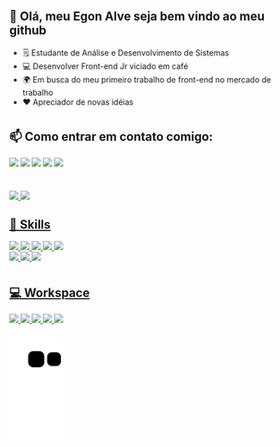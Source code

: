 ## 🤚 Olá, meu Egon Alve seja bem vindo ao meu github 

* 🗒️ Estudante de Análise e Desenvolvimento de Sistemas 
* 💻 Desenvolver Front-end Jr viciado em café
* 🌍 Em busca do meu primeiro trabalho de front-end no mercado de trabalho
* ❤️ Apreciador de novas idéias 
#

## 📫 Como entrar em contato comigo:
  <div>
  <a href="https://www.linkedin.com/in/egonalves/" target="_blank"><img src="https://img.shields.io/badge/-LinkedIn-%230077B5?style=for-the-badge&logo=linkedin&logoColor=white" target="_blank"></a> 
  <a href="https://www.instagram.com/egonalves/" target="_blank"><img src="https://img.shields.io/badge/-Instagram-%23E4405F?style=for-the-badge&logo=instagram&logoColor=white" target="_blank"></a>
  <a href="https://discord.gg/J58pxGW" target="_blank"><img src="https://img.shields.io/badge/Discord-7289DA?style=for-the-badge&logo=discord&logoColor=white" target="_blank"></a> 
  <a href = "egonalves03@gmail.com"><img src="https://img.shields.io/badge/Gmail-D14836?style=for-the-badge&logo=gmail&logoColor=white" target="_blank"></a>
    <a href="https://wa.me/qr/ODX24D74HD6OI1" target="_blank"><img src="https://img.shields.io/badge/WhatsApp-25D366?style=for-the-badge&logo=whatsapp&logoColor=white" target="_blank"></a>
 </div>

#

<div>
  <a href="https://github.com/egon-alves">
  <img height="160em" width: "20px" src="https://github-readme-stats.vercel.app/api?username=egon-alves&show_icons=true&theme=dracula&include_all_commits=true&count_private=true"/>
  <img height="160em" src="https://github-readme-stats.vercel.app/api/top-langs/?username=egon-alves&layout=compact&langs_count=7&theme=dracula"/>
</div>
  

  ## 🚀 Skills

  <img src="https://img.shields.io/badge/HTML5-E34F26?style=for-the-badge&logo=html5&logoColor=white" /> 
  <img src="https://img.shields.io/badge/CSS3-1572B6?style=for-the-badge&logo=css3&logoColor=white" />
  <img src="https://img.shields.io/badge/JavaScript-F7DF1E?style=for-the-badge&logo=javascript&logoColor=black" />
  <img src="https://img.shields.io/badge/Bootstrap-563D7C?style=for-the-badge&logo=bootstrap&logoColor=white" />
  <img src="https://img.shields.io/badge/Microsoft_Azure-0089D6?style=for-the-badge&logo=microsoft-azure&logoColor=white" /> </br>
  <img src="https://aleen42.github.io/badges/src/photoshop.svg" /> 
  <img src="https://aleen42.github.io/badges/src/illustrator.svg" /> 
  <img src="https://aleen42.github.io/badges/src/after_effects.svg" /> 
  


  
  
# 
  
## 💻  Workspace 

  <img src="https://img.shields.io/badge/NVIDIA-GTX1060-76B900?style=for-the-badge&logo=nvidia&logoColor=white" /> 
  <img src="https://img.shields.io/badge/AMD-Ryzen_7_5700G-ED1C24?style=for-the-badge&logo=amd&logoColor=white" /> 
  <img src="https://img.shields.io/badge/Steam-000000?style=for-the-badge&logo=steam&logoColor=white" /> 
  <img src="https://img.shields.io/badge/Xbox-107C10?style=for-the-badge&logo=xbox&logoColor=white" /> 
  <img src="https://img.shields.io/badge/Spotify-1ED760?&style=for-the-badge&logo=spotify&logoColor=white" /> 




  
  
  
   ![Snake animation](https://github.com/rafaballerini/rafaballerini/blob/output/github-contribution-grid-snake.svg)
#


